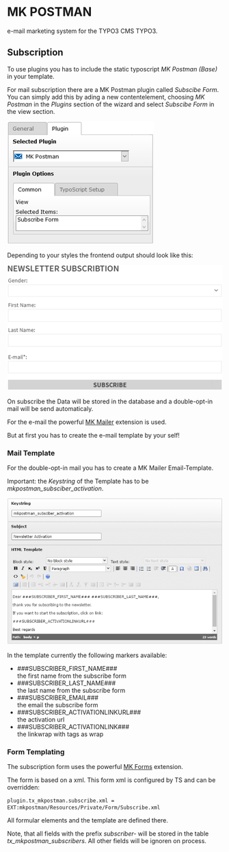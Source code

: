 MK POSTMAN
==========

e-mail marketing system for the TYPO3 CMS TYPO3.

Subscription
------------

To use plugins you has to include the static typoscript *MK Postman (Base)* in your template.

For mail subscription there are a MK Postman plugin called *Subscibe Form*.  
You can simply add this by ading a new contentelement,
choosing *MK Postman* in the *Plugins* section of the wizard
and select *Subscibe Form* in the view section.

![MK Postman plugin with subscibe form view](Images/SubscriptionPlugin.png)

Depending to your styles the frontend output should look like this:

![MK Postman plugin with subscibe form view](Images/SubscriptionForm.png)

On subscribe the Data will be stored in the database and a double-opt-in mail will be send automaticaly.

For the e-mail the powerful 
[MK Mailer](https://github.com/DMKEBUSINESSGMBH/typo3-mkmailer/) extension is used.

But at first you has to create the e-mail template by your self!

### Mail Template

For the double-opt-in mail you has to create a MK Mailer Email-Template.

Important: the *Keystring* of the Template has to be *mkpostman_subsciber_activation*.

![MK Postman plugin with subscibe form view](Images/SubscriptionConfirmMailTemplate.png)

In the template currently the following markers available:

 * ###SUBSCRIBER_FIRST_NAME###  
   the first name from the subscribe form
 * ###SUBSCRIBER_LAST_NAME###  
   the last name from the subscribe form
 * ###SUBSCRIBER_EMAIL###   
   the email the subscribe form
 * ###SUBSCRIBER_ACTIVATIONLINKURL###  
   the activation url
 * ###SUBSCRIBER_ACTIVATIONLINK###  
   the linkwrap with tags as wrap

### Form Templating

The subscription form uses the powerful
[MK Forms](https://github.com/DMKEBUSINESSGMBH/typo3-mkforms/) extension.

The form is based on a xml. This form xml is configured by TS and can be overridden:

```
plugin.tx_mkpostman.subscribe.xml = EXT:mkpostman/Resources/Private/Form/Subscribe.xml
```

All formular elements and the template are defined there.

Note, that all fields with the prefix *subscriber-* will be stored in the
table *tx_mkpostman_subscribers*. All other fields will be ignoren on process.
